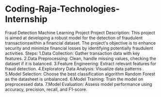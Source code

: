 # Coding-Raja-Technologies-Internship
Fraud Detection Machine Learning Project
Project Description:
This project is aimed at developing a robust model for the detection of fraudulent transactionswithin a financial dataset.
The project's objective is to enhance security and minimize financial losses by identifying potentially fraudulent activities.
Steps:
1.Data Collection: Gather transaction data with key features.
2.Data Preprocessing: Clean, handle missing values, checking the dataset if it is balanced.
3.Feature Engineering: Extract relevant features for fraud detection.
4.Exploratory Data Analysis: Visualize data patterns .
5.Model Selection: Choose the best classification algorithm  Random Forest as the datasheet is unbalanced.
6.Model Training: Train the model on preprocessed data.
7.Model Evaluation: Assess model performance using accuracy, precision, recall, and F1-score.
